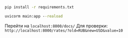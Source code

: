 ```cmd
pip install -r requirements.txt

uvicorm main:app --reaload
```
Перейти на `localhost:8000/docs/`
Для проверки: `http://localhost:8000/rates/?old=RUB&new=USD&value=10`
